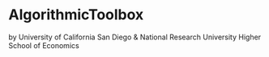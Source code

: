 # AlgorithmicToolbox
by University of California San Diego &amp; National Research University Higher School of Economics
